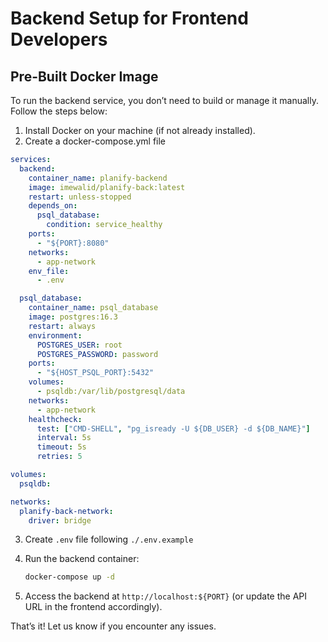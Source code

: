 # Backend Setup for Frontend Developers

## Pre-Built Docker Image

To run the backend service, you don’t need to build or manage it manually. Follow the steps below:

1. Install Docker on your machine (if not already installed).
2. Create a docker-compose.yml file
```yml
services:
  backend:
    container_name: planify-backend
    image: imewalid/planify-back:latest
    restart: unless-stopped
    depends_on:
      psql_database:
        condition: service_healthy
    ports:
      - "${PORT}:8080"
    networks:
      - app-network
    env_file:
      - .env

  psql_database:
    container_name: psql_database
    image: postgres:16.3
    restart: always
    environment:
      POSTGRES_USER: root
      POSTGRES_PASSWORD: password
    ports:
      - "${HOST_PSQL_PORT}:5432"
    volumes:
      - psqldb:/var/lib/postgresql/data
    networks:
      - app-network
    healthcheck:
      test: ["CMD-SHELL", "pg_isready -U ${DB_USER} -d ${DB_NAME}"]
      interval: 5s
      timeout: 5s
      retries: 5

volumes:
  psqldb:

networks:
  planify-back-network:
    driver: bridge
```
3. Create `.env` file following `./.env.example`

4. Run the backend container:
   ```bash
   docker-compose up -d 
   ```
5. Access the backend at `http://localhost:${PORT}` (or update the API URL in the frontend accordingly).

That’s it! Let us know if you encounter any issues.

